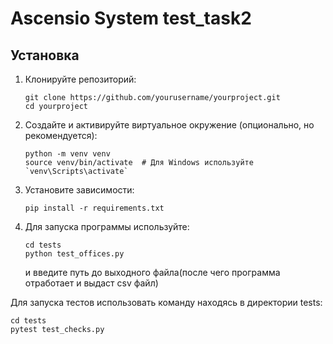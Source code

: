 # Ascensio System test_task2

## Установка

1. Клонируйте репозиторий:
   ```
   git clone https://github.com/yourusername/yourproject.git
   cd yourproject
   ```


2. Создайте и активируйте виртуальное окружение (опционально, но рекомендуется):
   ```
   python -m venv venv
   source venv/bin/activate  # Для Windows используйте `venv\Scripts\activate`
   ```
3. Установите зависимости:
   ```
   pip install -r requirements.txt
   ```
4. Для запуска программы используйте:
   ```
   cd tests
   python test_offices.py 
   ```
   и введите путь до выходного файла(после чего программа отработает и выдаст csv файл)
   
Для запуска тестов использовать команду находясь в директории tests:
  ```
  cd tests
  pytest test_checks.py
  ```
